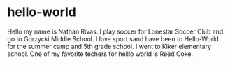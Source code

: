 # hello-world
Hello my name is Nathan Rivas. I play soccer for Lonestar Soccer Club and go to Gorzycki Middle School. I love sport sand have been to Hello-World for the summer camp and 5th grade school. I went to Kiker elementary school. One of my favorite techers for helllo world is Reed Coke.
